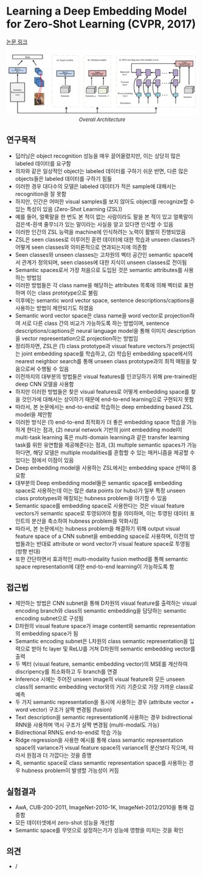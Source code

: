 # Learning a Deep Embedding Model for Zero-Shot Learning (CVPR, 2017)

[논문 링크](https://openaccess.thecvf.com/content_cvpr_2017/html/Zhang_Learning_a_Deep_CVPR_2017_paper.html)

<p align="center">
    <img width="600" alt='fig1' src="./img/06_02_01.png?raw=true"></br>
    <em><font size=2>Overall Architecture</font></em>
</p>

## 연구목적
- 딥러닝은 object recognition 성능을 매우 끌어올렸지만, 이는 상당히 많은 labeled 데이터를 요구함
- 의자와 같은 일상적인 object는 labeled 데이터를 구하기 쉬운 반면, 다른 많은 objects들은 labeled 데이터를 구하기 힘듦
- 이러한 경우 대다수의 모델은 labeled 데이터가 적은 sample에 대해서는 recognition을 잘 못함
- 하지만, 인간은 어떠한 visual samples를 보지 않아도 object를 recognize할 수 있는 특성이 있음 (Zero-Shot Learning (ZSL))
- 예를 들어, 얼룩말을 한 번도 본 적이 없는 사람이라도 말을 본 적이 있고 얼룩말이 검은색-흰색 줄무늬가 있는 말이라는 사실을 알고 있다면 인식할 수 있음
- 이러한 인간의 ZSL 능력을 machine에 인식하려는 노력이 활발히 진행되었음
- ZSL은 seen classes로 이루어진 훈련 데이터에 대한 학습과 unseen classes가 어떻게 seen classes와 의미론적으로 연과되는지에 의존함
- Seen classes와 unseen classes는 고차원의 벡터 공간인 semantic space에서 관계가 정의되며, seen classes에 대한 지식이 unseen classes로 전이됨
- Semantic spaces로서 가장 처음으로 도입된 것은 semantic attributes를 사용하는 방법임
- 이러한 방법들은 각 class name을 해당하는 attributes 목록에 의해 벡터로 표현하며 이는 class prototype으로 불림
- 이후에는 semantic word vector space, sentence descriptions/captions을 사용하는 방법이 제안되기도 하였음
- Semantic word vector space은 class name을 word vector로 projection하여 서로 다른 class 간의 비교가 가능하도록 하는 방법이며, sentence descriptions/captions은 neural language model을 통해 이미지 description을 vector representation으로 projection하는 방법임
- 정리하자면, ZSL은 (1) class prototype과 visual feature vectors가 project되는 joint embedding space를 학습하고, (2) 학습된 embedding space에서의 nearest neighbor search를 통해 unseen class prototype과의 최적 매핑을 찾음으로써 수행될 수 있음
- 이전까지의 대부분의 방법들은 visual features를 인코딩하기 위해 pre-trained된 deep CNN 모델을 사용함
- 하지만 이러한 방법들은 찾은 visual features로 어떻게 embedding space를 찾을 것인가에 대해서는 상이하기 때문에 end-to-end learning으로 구현되지 못함
- 따라서, 본 논문에서는 end-to-end로 학습하는 deep embedding based ZSL model을 제안함
- 이러한 방식은 (1) end-to-end 최적화가 더 좋은 embedding space 학습을 가능하게 한다는 점과, (2) neural network 기반의 joint embedding model이 multi-task learning 혹은 multi-domain learning과 같은 transfer learning task를 위한 유연함을 제공해준다는 점과, (3) multiple semantic spaces가 가능하다면, 해당 모델은 multiple modalities를 혼합할 수 있는 매커니즘을 제공할 수 있다는 점에서 이점이 있음
- Deep embedding model을 사용하는 ZSL에서는 embedding space 선택이 중요함
- 대부분의 Deep embedding model들은 semantic space를 embedding space로 사용하는데 이는 많은 data points (or hubs)가 일부 특정 unseen class prototypes와 매칭되는 hubness problem을 야기할 수 있음
- Semantic space를 embedding space로 사용한다는 것은 visual feature vectors가 semantic space로 투영되어야 함을 의미하며, 이는 투영된 데이터 포인트의 분산을 축소하여 hubness problem을 악화시킴
- 따라서, 본 논문에서는 hubness problem을 해결하기 위해 output visual feature space of a CNN subnet을 embedding space로 사용하며, 이전의 방법들과는 반대로 attribute or word vector가 visual feature space로 투영됨 (방향 반대)
- 또한 간단하면서 효과적인 multi-modality fusion method를 통해 semantic space representation에 대한 end-to-end learning이 가능하도록 함

## 접근법
- 제안하는 방법은 CNN subnet을 통해 D차원의 visual feature를 출력하는 visual encoding branch와 class의 semantic embedding을 담당하는 semantic encoding subnet으로 구성됨
- D차원의 visual feature space가 image content와 semantic representation의 embedding space가 됨
- Semantic encoding subnet은 L차원의 class semantic representation을 입력으로 받아 fc layer 및 ReLU를 거쳐 D차원의 semantic embedding vector를 출력
- 두 벡터 (visual feature, semantic embedding vector)의 MSE를 계산하여 discripency를 최소화하고 두 branch를 연결
- Inference 시에는 주어진 unseen image의 visual feature와 모든 unseen class의 semantic embedding vector와의 거리 기준으로 가장 가까운 class로 예측
- 두 가지 semantic representation을 동시에 사용하는 경우 (attribute vector + word vector) 구조가 살짝 변경됨 (fusion)
- Text description을 semantic representation에 사용하는 경우 bidirectional RNN을 사용하며 역시 구조가 살짝 변경됨 (multi-modal도 가능)
- Bidirectional RNN도 end-to-end로 학습 가능
- Ridge regression을 사용한 예시를 통해 class semantic representation space의 variance가 visual feature space의 variance의 분산보다 작으며, 따라서 원점과 더 가깝다는 것을 증명
- 즉, semantic space로 class semantic representation space를 사용하는 경우 hubness problem이 발생할 가능성이 커짐

## 실험결과
- AwA, CUB-200-2011, ImageNet-2010-1K, ImageNet-2012/2010을 통해 검증함
- 모든 데이터셋에서 zero-shot 성능을 개선함
- Semantic space를 무엇으로 설정하는가가 성능에 영향을 미치는 것을 확인

## 의견
- /